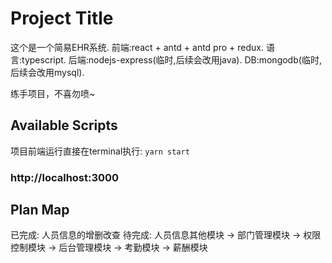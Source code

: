 # Project Title
这个是一个简易EHR系统.
前端:react + antd + antd pro + redux.
语言:typescript.
后端:nodejs-express(临时,后续会改用java).
DB:mongodb(临时,后续会改用mysql).

练手项目，不喜勿喷~

## Available Scripts

项目前端运行直接在terminal执行:
`yarn start`
### http://localhost:3000

## Plan Map
已完成: 人员信息的增删改查
待完成: 人员信息其他模块 -> 部门管理模块 -> 权限控制模块 -> 后台管理模块 -> 考勤模块 -> 薪酬模块 



